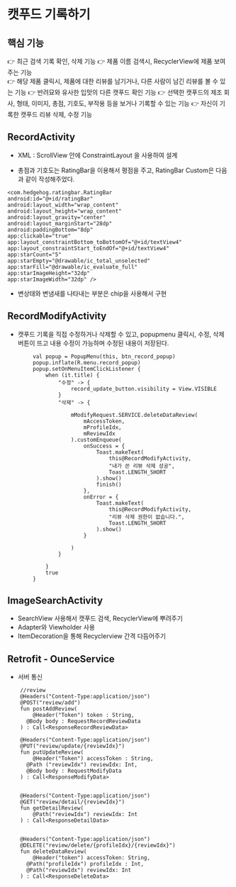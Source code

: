 # 캣푸드 기록하기

## 핵심 기능

:point_right: 최근 검색 기록 확인, 삭제 기능
:point_right: 제품 이름 검색시, RecyclerView에 제품 보여주는 기능  
 :point_right: 해당 제품 클릭시, 제품에 대한 리뷰를 남기거나, 다른 사람이 남긴 리뷰를 볼 수 있는 기능
:point_right: 반려묘와 유사한 입맛의 다른 캣푸드 확인 기능
:point_right: 선택한 캣푸드의 제조 회사, 형태, 이미지, 총점, 기호도, 부작용 등을 보거나 기록할 수 있는 기능
:point_right: 자신이 기록한 캣푸드 리뷰 삭제, 수정 기능

## RecordActivity

- XML : ScrollView 안에 ConstraintLayout 을 사용하여 설계

- 총점과 기호도는 RatingBar을 이용해서 평점을 주고, RatingBar Custom은 다음과 같이 작성해주었다.

```
<com.hedgehog.ratingbar.RatingBar
android:id="@+id/ratingBar"
android:layout_width="wrap_content"
android:layout_height="wrap_content"
android:layout_gravity="center"
android:layout_marginStart="28dp"
android:paddingBottom="8dp"
app:clickable="true"
app:layout_constraintBottom_toBottomOf="@+id/textView4"
app:layout_constraintStart_toEndOf="@+id/textView4"
app:starCount="5"
app:starEmpty="@drawable/ic_total_unselected"
app:starFill="@drawable/ic_evaluate_full"
app:starImageHeight="32dp"
app:starImageWidth="32dp" />
```

- 변상태와 변냄새를 나타내는 부분은 chip을 사용해서 구현

## RecordModifyActivity

- 캣푸드 기록을 직접 수정하거나 삭제할 수 있고, popupmenu 클릭시, 수정, 삭제 버튼이 뜨고 내용 수정이 가능하며 수정된 내용이 저장된다.

```
        val popup = PopupMenu(this, btn_record_popup)
        popup.inflate(R.menu.record_popup)
        popup.setOnMenuItemClickListener {
            when (it.title) {
                "수정" -> {
                    record_update_button.visibility = View.VISIBLE
                }
                "삭제" -> {

                    mModifyRequest.SERVICE.deleteDataReview(
                        mAccessToken,
                        mProfileIdx,
                        mReviewIdx
                    ).customEnqueue(
                        onSuccess = {
                            Toast.makeText(
                                this@RecordModifyActivity,
                                "내가 쓴 리뷰 삭제 성공",
                                Toast.LENGTH_SHORT
                            ).show()
                            finish()
                        },
                        onError = {
                            Toast.makeText(
                                this@RecordModifyActivity,
                                "리뷰 삭제 권한이 없습니다.",
                                Toast.LENGTH_SHORT
                            ).show()
                        }

                    )
                }

            }
            true
        }
```

## ImageSearchActivity

- SearchView 사용해서 캣푸드 검색, RecyclerView에 뿌려주기
- Adapter와 Viewholder 사용
- ItemDecoration을 통해 Recyclerview 간격 다듬어주기

## Retrofit - OunceService

- 서버 통신

```
    //review
    @Headers("Content-Type:application/json")
    @POST("review/add")
    fun postAddReview(
        @Header("Token") token : String,
      @Body body : RequestRecordReviewData
    ) : Call<ResponseRecordReviewData>

    @Headers("Content-Type:application/json")
    @PUT("review/update/{reviewIdx}")
    fun putUpdateReview(
        @Header("Token") accessToken : String,
      @Path ("reviewIdx") reviewIdx: Int,
      @Body body : RequestModifyData
    ) : Call<ResponseModifyData>


    @Headers("Content-Type:application/json")
    @GET("review/detail/{reviewIdx}")
    fun getDetailReview(
        @Path("reviewIdx") reviewIdx: Int
    ) : Call<ResponseDetailData>


    @Headers("Content-Type:application/json")
    @DELETE("review/delete/{profileIdx}/{reviewIdx}")
    fun deleteDataReview(
        @Header("token") accessToken: String,
      @Path("profileIdx") profileIdx : Int,
      @Path("reviewIdx") reviewIdx: Int
    ) : Call<ResponseDeleteData>
```
